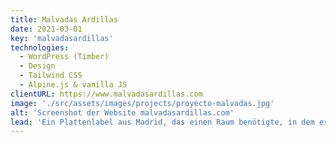 ```yaml
---
title: Malvadas Ardillas
date: 2021-03-01
key: 'malvadasardillas'
technologies:
  - WordPress (Timber)
  - Design
  - Tailwind CSS
  - Alpine.js & vanilla JS
clientURL: https://www.malvadasardillas.com
image: './src/assets/images/projects/proyecto-malvadas.jpg'
alt: 'Screenshot der Website malvadasardillas.com'
lead: 'Ein Plattenlabel aus Madrid, das einen Raum benötigte, in dem es die Aktivitäten seiner Künstler als Kulturmagazin präsentieren konnte. Sowohl das Label als auch seine musikalischen Projekte haben viel Persönlichkeit und einen eigenen Stil, so dass sich das Webdesign an sie anpassen und ihr Wesen einfangen sollte.'
---
```

